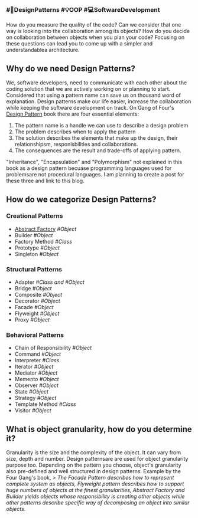 ### #🧭DesignPatterns #💡OOP #💻SoftwareDevelopment

How do you measure the quality of the code? Can we consider that one way is looking into the collaboration among its objects? How do you decide on collaboration between objects when you plan your code? Focusing on these questions can lead you to come up with a simpler and understandablea architecture.

## Why do we need Design Patterns?
We, software developers, need to communicate with each other about the coding solution that we are actively working on or planning to start. Considered that using a pattern name can save us on thousand word of explanation. Design patterns make our life easier, increase the collaboration while keeping the software development on track. On Gang of Four's [Design Pattern](https://en.wikipedia.org/wiki/Design_Patterns) book there are four essential elements:
1. The pattern name is a handle we can use to describe a design problem
2. The problem describes when to apply the pattern
3. The solution describes the elements that make up the design, their relationshipsm, responisbilities and collaborations.
4. The consequences are the result and trade-offs of applying pattern.

"Inheritance", "Encapsulation" and "Polymorphism" not explained in this book as a design pattern becuase programming languages used for problemsare not procedural languages. I am planning to create a post for these three and link to this blog.

## How do we categorize Design Patterns?
### Creational Patterns
- [Abstract Factory](https://ihadahamoment.com/Abstract-Factory-Pattern/)   _#Object_
- Builder   _#Object_
- Factory Method   _#Class_
- Prototype   _#Object_
- Singleton   _#Object_

### Structural Patterns
- Adapter   _#Class and #Object_
- Bridge   _#Object_
- Composite   _#Object_
- Decorator   _#Object_
- Facade   _#Object_
- Flyweight   _#Object_
- Proxy   _#Object_

### Behavioral Patterns
- Chain of Responsibility _#Object_
- Command   _#Object_
- Interpreter   _#Class_
- Iterator   _#Object_
- Mediator   _#Object_
- Memento   _#Object_
- Observer   _#Object_
- State   _#Object_
- Strategy   _#Object_
- Template Method   _#Class_
- Visitor   _#Object_

## What is object granularity, how do you determine it?
Granularity is the size and the complexity of the object. It can vary from size, depth and number. Design patternsare are used for object granularity purpose too. Depending on the pattern you choose, object's granularity also pre-defined and well structured in design patterns. Example by the Four Gang's book, > _The Facade Pattern describes how to represent complete system as objects, Flyweight pattern describes how to support huge numbers of objects at the finest granularities, Abstract Factory and Builder yields objects whose responsibility is creating other objects while other patterns describe specific way of decomposing an object into similar objects_.
